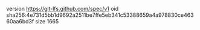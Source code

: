 version https://git-lfs.github.com/spec/v1
oid sha256:4e731d5bb1d9692a2511be7ffe5eb341c53388659a4a978830ce46360aa6bd3f
size 1665
